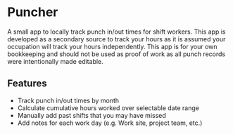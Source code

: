 # Puncher
A small app to locally track punch in/out times for shift workers. This app is developed as a secondary source to track your hours as it is assumed your occupation will track your hours independently. This app is for your own bookkeeping and should not be used as proof of work as all punch records were intentionally made editable.

## Features
- Track punch in/out times by month
- Calculate cumulative hours worked over selectable date range
- Manually add past shifts that you may have missed
- Add notes for each work day (e.g. Work site, project team, etc.)
